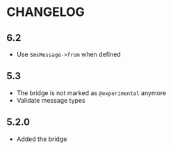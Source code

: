 CHANGELOG
=========

6.2
---

 * Use `SmsMessage->from` when defined

5.3
---

 * The bridge is not marked as `@experimental` anymore
 * Validate message types

5.2.0
-----

 * Added the bridge
